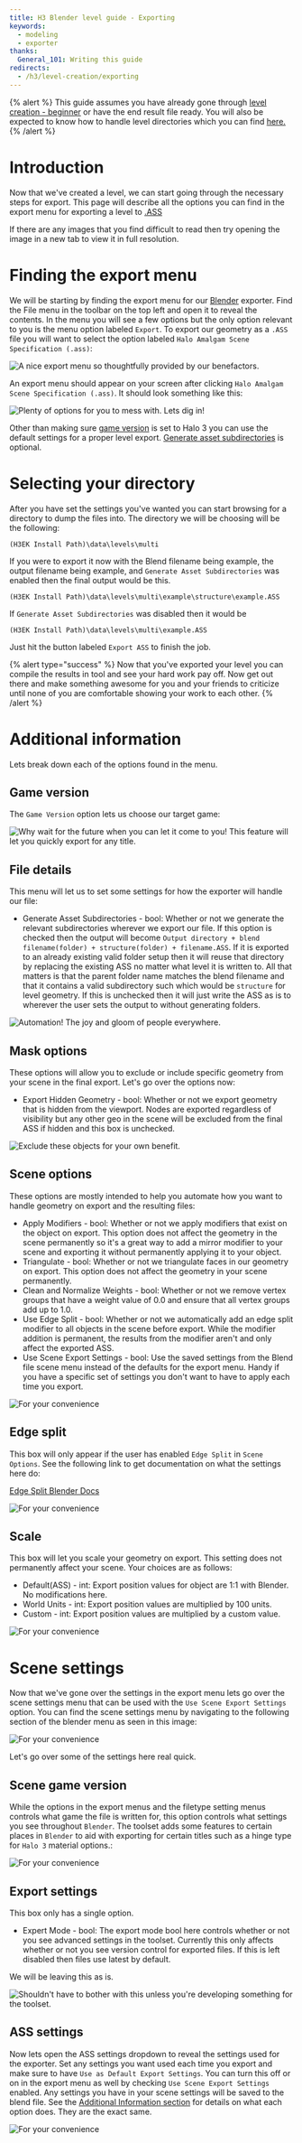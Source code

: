 ```yaml
---
title: H3 Blender level guide - Exporting
keywords:
  - modeling
  - exporter
thanks:
  General_101: Writing this guide
redirects:
  - /h3/level-creation/exporting
---
```

{% alert %}
This guide assumes you have already gone through [level creation - beginner](~blender-level-creation-beginner) or have the end result file ready. You will also be expected to know how to handle level directories which you can find [here.](~file-directories)
{% /alert %}

# Introduction
Now that we've created a level, we can start going through the necessary steps for export. This page will describe all the options you can find in the export menu for exporting a level to [.ASS](~ass)

If there are any images that you find difficult to read then try opening the image in a new tab to view it in full resolution.

# Finding the export menu
We will be starting by finding the export menu for our [Blender](~blender) exporter. Find the File menu in the toolbar on the top left and open it to reveal the contents. In the menu you will see a few options but the only option relevant to you is the menu option labeled `Export`. To export our geometry as a `.ASS` file you will want to select the option labeled `Halo Amalgam Scene Specification (.ass)`:

![](A.jpg "A nice export menu so thoughtfully provided by our benefactors.")

An export menu should appear on your screen after clicking `Halo Amalgam Scene Specification (.ass)`. It should look something like this:

![](B.jpg "Plenty of options for you to mess with. Lets dig in!")


Other than making sure [game version](~exporting#game-version) is set to Halo 3 you can use the default settings for a proper level export. [Generate asset subdirectories](~exporting#file-details) is optional.

# Selecting your directory
After you have set the settings you've wanted you can start browsing for a directory to dump the files into. The directory we will be choosing will be the following:

`(H3EK Install Path)\data\levels\multi`

If you were to export it now with the Blend filename being example, the output filename being example, and `Generate Asset Subdirectories` was enabled then the final output would be this.

`(H3EK Install Path)\data\levels\multi\example\structure\example.ASS`

If `Generate Asset Subdirectories` was disabled then it would be

`(H3EK Install Path)\data\levels\multi\example.ASS`

Just hit the button labeled `Export ASS` to finish the job.

{% alert type="success" %}
Now that you've exported your level you can compile the results in tool and see your hard work pay off. Now get out there and make something awesome for you and your friends to criticize until none of you are comfortable showing your work to each other.
{% /alert %}

# Additional information
Lets break down each of the options found in the menu.

## Game version
The `Game Version` option lets us choose our target game:

![](C.jpg "Why wait for the future when you can let it come to you! This feature will let you quickly export for any title.")

## File details
This menu will let us to set some settings for how the exporter will handle our file:

* Generate Asset Subdirectories - bool: Whether or not we generate the relevant subdirectories wherever we export our file. If this option is checked then the output will become `Output directory + blend filename(folder) + structure(folder) + filename.ASS`. If it is exported to an already existing valid folder setup then it will reuse that directory by replacing the existing ASS no matter what level it is written to. All that matters is that the parent folder name matches the blend filename and that it contains a valid subdirectory such which would be `structure` for level geometry. If this is unchecked then it will just write the ASS as is to wherever the user sets the output to without generating folders.

![](D.jpg "Automation! The joy and gloom of people everywhere.")

## Mask options
These options will allow you to exclude or include specific geometry from your scene in the final export. Let's go over the options now:

* Export Hidden Geometry - bool: Whether or not we export geometry that is hidden from the viewport. Nodes are exported regardless of visibility but any other geo in the scene will be excluded from the final ASS if hidden and this box is unchecked.

![](E.jpg "Exclude these objects for your own benefit.")

## Scene options
These options are mostly intended to help you automate how you want to handle geometry on export and the resulting files:


* Apply Modifiers - bool: Whether or not we apply modifiers that exist on the object on export. This option does not affect the geometry in the scene permanently so it's a great way to add a mirror modifier to your scene and exporting it without permanently applying it to your object.
* Triangulate - bool: Whether or not we triangulate faces in our geometry on export. This option does not affect the geometry in your scene permanently.
* Clean and Normalize Weights - bool: Whether or not we remove vertex groups that have a weight value of 0.0 and ensure that all vertex groups add up to 1.0.
* Use Edge Split - bool: Whether or not we automatically add an edge split modifier to all objects in the scene before export. While the modifier addition is permanent, the results from the modifier aren't and only affect the exported ASS.	
* Use Scene Export Settings - bool: Use the saved settings from the Blend file scene menu instead of the defaults for the export menu. Handy if you have a specific set of settings you don't want to have to apply each time you export.	

![](F.jpg "For your convenience")

## Edge split
This box will only appear if the user has enabled `Edge Split` in `Scene Options`. See the following link to get documentation on what the settings here do:

[Edge Split Blender Docs](https://docs.blender.org/manual/en/latest/modeling/modifiers/generate/edge_split.html)

![](G.jpg "For your convenience")

## Scale
This box will let you scale your geometry on export. This setting does not permanently affect your scene. Your choices are as follows:

* Default(ASS) - int: Export position values for object are 1:1 with Blender. No modifications here.
* World Units - int: Export position values are multiplied by 100 units.
* Custom - int: Export position values are multiplied by a custom value.

![](H.jpg "For your convenience")

# Scene settings
Now that we've gone over the settings in the export menu lets go over the scene settings menu that can be used with the `Use Scene Export Settings` option. You can find the scene settings menu by navigating to the following section of the blender menu as seen in this image:

![](I.jpg "For your convenience")

Let's go over some of the settings here real quick.

## Scene game version
While the options in the export menus and the filetype setting menus controls what game the file is written for, this option controls what settings you see throughout `Blender`. The toolset adds some features to certain places in `Blender` to aid with exporting for certain titles such as a hinge type for `Halo 3` material options.:

![](J.jpg "For your convenience")

## Export settings
This box only has a single option. 

* Expert Mode - bool: The export mode bool here controls whether or not you see advanced settings in the toolset. Currently this only affects whether or not you see version control for exported files. If this is left disabled then files use latest by default.
		
We will be leaving this as is.

![](K.jpg "Shouldn't have to bother with this unless you're developing something for the toolset.")

## ASS settings
Now lets open the ASS settings dropdown to reveal the settings used for the exporter. Set any settings you want used each time you export and make sure to have `Use as Default Export Settings`. You can turn this off or on in the export menu as well by checking `Use Scene Export Settings` enabled. Any settings you have in your scene settings will be saved to the blend file. See the [Additional Information section](~exporting#additional-information) for details on what each option does. They are the exact same.

![](L.jpg "For your convenience")
